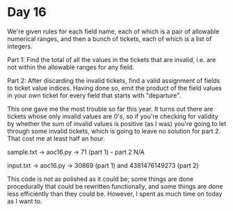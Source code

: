 # Day 16

We're given rules for each field name, each of which is a pair of allowable
numerical ranges, and then a bunch of tickets, each of which is a list of
integers.

Part 1: Find the total of all the values in the tickets that are invalid, i.e.
are not within the allowable ranges for any field.

Part 2: After discarding the invalid tickets, find a valid assignment of fields
to ticket value indices. Having done so, emit the product of the field values
in your own ticket for every field that starts with "departure".

This one gave me the most trouble so far this year. It turns out there are
tickets whose only invalid values are 0's, so if you're checking for validity
by whether the sum of invalid values is positive (as I was) you're going to
let through some invalid tickets, which is going to leave no solution for
part 2. That cost me at least half an hour.

sample.txt -> aoc16.py -> 71 (part 1) - part 2 N/A

input.txt -> aoc16.py -> 30869 (part 1) and 4381476149273 (part 2)

This code is not as polished as it could be; some things are done procedurally
that could be rewritten functionally, and some things are done less efficiently
than they could be. However, I spent as much time on today as I want to.
